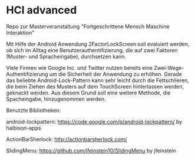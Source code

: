HCI advanced
============

Repo zur Masterveranstaltung "Fortgeschrittene Mensch Maschine Interaktion"

Mit Hilfe der Android Anwendung 2FactorLockScreen soll evaluiert werden, ob sich im Alltag eine Benutzerauthentifizierung, die auf zwei Faktoren (Muster- und Spracheingabe), durchsetzen kann.

Viele Firmen wie Google Inc. und Twitter nutzen bereits eine Zwei-Wege-Authentifizierung um die Sicherheit der Anwendung zu erhöhen. Gerade das beliebte Android-Lock-Pattern kann sehr leicht durch die Fettschlieren, die beim Ziehen des Musters auf dem TouchScreen hinterlassen werden, geknackt werden. Aus diesem Grund soll eine weitere Methode, die Spacheingabe, hinzugenommen werden.

Benutzte Bibliotheken:

android-lockpattern: https://code.google.com/p/android-lockpattern/ by haibison-apps

ActionBarSherlock: http://actionbarsherlock.com/

SlidingMenu: https://github.com/jfeinstein10/SlidingMenu by jfeinstein
